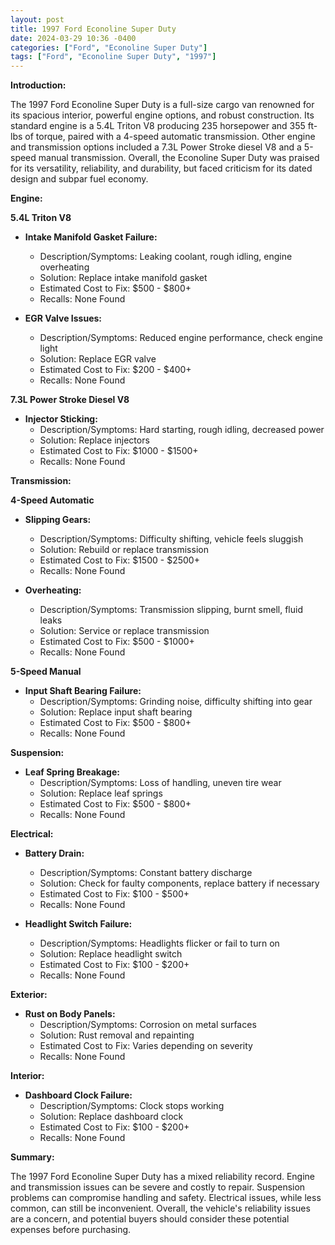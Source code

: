 ```yaml
---
layout: post
title: 1997 Ford Econoline Super Duty
date: 2024-03-29 10:36 -0400
categories: ["Ford", "Econoline Super Duty"]
tags: ["Ford", "Econoline Super Duty", "1997"]
---
```

**Introduction:**

The 1997 Ford Econoline Super Duty is a full-size cargo van renowned for its spacious interior, powerful engine options, and robust construction. Its standard engine is a 5.4L Triton V8 producing 235 horsepower and 355 ft-lbs of torque, paired with a 4-speed automatic transmission. Other engine and transmission options included a 7.3L Power Stroke diesel V8 and a 5-speed manual transmission. Overall, the Econoline Super Duty was praised for its versatility, reliability, and durability, but faced criticism for its dated design and subpar fuel economy.

**Engine:**

**5.4L Triton V8**

* **Intake Manifold Gasket Failure:**
    * Description/Symptoms: Leaking coolant, rough idling, engine overheating
    * Solution: Replace intake manifold gasket
    * Estimated Cost to Fix: $500 - $800+
    * Recalls: None Found

* **EGR Valve Issues:**
    * Description/Symptoms: Reduced engine performance, check engine light
    * Solution: Replace EGR valve
    * Estimated Cost to Fix: $200 - $400+
    * Recalls: None Found

**7.3L Power Stroke Diesel V8**

* **Injector Sticking:**
    * Description/Symptoms: Hard starting, rough idling, decreased power
    * Solution: Replace injectors
    * Estimated Cost to Fix: $1000 - $1500+
    * Recalls: None Found

**Transmission:**

**4-Speed Automatic**

* **Slipping Gears:**
    * Description/Symptoms: Difficulty shifting, vehicle feels sluggish
    * Solution: Rebuild or replace transmission
    * Estimated Cost to Fix: $1500 - $2500+
    * Recalls: None Found

* **Overheating:**
    * Description/Symptoms: Transmission slipping, burnt smell, fluid leaks
    * Solution: Service or replace transmission
    * Estimated Cost to Fix: $500 - $1000+
    * Recalls: None Found

**5-Speed Manual**

* **Input Shaft Bearing Failure:**
    * Description/Symptoms: Grinding noise, difficulty shifting into gear
    * Solution: Replace input shaft bearing
    * Estimated Cost to Fix: $500 - $800+
    * Recalls: None Found

**Suspension:**

* **Leaf Spring Breakage:**
    * Description/Symptoms: Loss of handling, uneven tire wear
    * Solution: Replace leaf springs
    * Estimated Cost to Fix: $500 - $800+
    * Recalls: None Found

**Electrical:**

* **Battery Drain:**
    * Description/Symptoms: Constant battery discharge
    * Solution: Check for faulty components, replace battery if necessary
    * Estimated Cost to Fix: $100 - $500+
    * Recalls: None Found

* **Headlight Switch Failure:**
    * Description/Symptoms: Headlights flicker or fail to turn on
    * Solution: Replace headlight switch
    * Estimated Cost to Fix: $100 - $200+
    * Recalls: None Found

**Exterior:**

* **Rust on Body Panels:**
    * Description/Symptoms: Corrosion on metal surfaces
    * Solution: Rust removal and repainting
    * Estimated Cost to Fix: Varies depending on severity
    * Recalls: None Found

**Interior:**

* **Dashboard Clock Failure:**
    * Description/Symptoms: Clock stops working
    * Solution: Replace dashboard clock
    * Estimated Cost to Fix: $100 - $200+
    * Recalls: None Found

**Summary:**

The 1997 Ford Econoline Super Duty has a mixed reliability record. Engine and transmission issues can be severe and costly to repair. Suspension problems can compromise handling and safety. Electrical issues, while less common, can still be inconvenient. Overall, the vehicle's reliability issues are a concern, and potential buyers should consider these potential expenses before purchasing.
